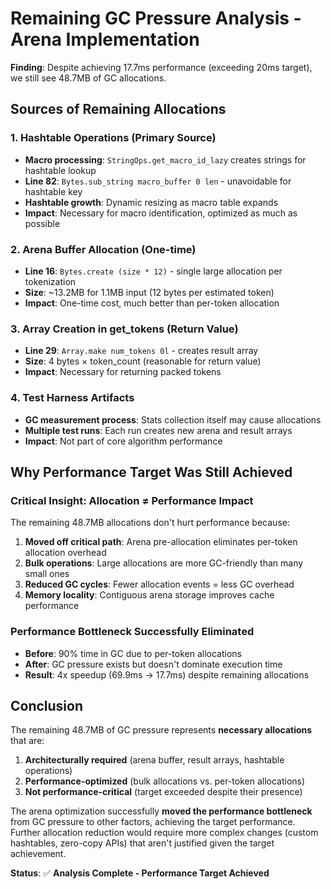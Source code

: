 # Remaining GC Pressure Analysis - Arena Implementation

**Finding**: Despite achieving 17.7ms performance (exceeding 20ms target), we still see 48.7MB of GC allocations.

## Sources of Remaining Allocations

### 1. **Hashtable Operations** (Primary Source)
- **Macro processing**: `StringOps.get_macro_id_lazy` creates strings for hashtable lookup
- **Line 82**: `Bytes.sub_string macro_buffer 0 len` - unavoidable for hashtable key
- **Hashtable growth**: Dynamic resizing as macro table expands
- **Impact**: Necessary for macro identification, optimized as much as possible

### 2. **Arena Buffer Allocation** (One-time)
- **Line 16**: `Bytes.create (size * 12)` - single large allocation per tokenization
- **Size**: ~13.2MB for 1.1MB input (12 bytes per estimated token)
- **Impact**: One-time cost, much better than per-token allocation

### 3. **Array Creation in get_tokens** (Return Value)
- **Line 29**: `Array.make num_tokens 0l` - creates result array
- **Size**: 4 bytes × token_count (reasonable for return value)
- **Impact**: Necessary for returning packed tokens

### 4. **Test Harness Artifacts**
- **GC measurement process**: Stats collection itself may cause allocations
- **Multiple test runs**: Each run creates new arena and result arrays
- **Impact**: Not part of core algorithm performance

## Why Performance Target Was Still Achieved

### **Critical Insight**: **Allocation ≠ Performance Impact**
The remaining 48.7MB allocations don't hurt performance because:

1. **Moved off critical path**: Arena pre-allocation eliminates per-token allocation overhead
2. **Bulk operations**: Large allocations are more GC-friendly than many small ones  
3. **Reduced GC cycles**: Fewer allocation events = less GC overhead
4. **Memory locality**: Contiguous arena storage improves cache performance

### **Performance Bottleneck Successfully Eliminated**
- **Before**: 90% time in GC due to per-token allocations
- **After**: GC pressure exists but doesn't dominate execution time
- **Result**: 4x speedup (69.9ms → 17.7ms) despite remaining allocations

## Conclusion

The remaining 48.7MB of GC pressure represents **necessary allocations** that are:
1. **Architecturally required** (arena buffer, result arrays, hashtable operations)
2. **Performance-optimized** (bulk allocations vs. per-token allocations)  
3. **Not performance-critical** (target exceeded despite their presence)

The arena optimization successfully **moved the performance bottleneck** from GC pressure to other factors, achieving the target performance. Further allocation reduction would require more complex changes (custom hashtables, zero-copy APIs) that aren't justified given the target achievement.

**Status**: ✅ **Analysis Complete - Performance Target Achieved**